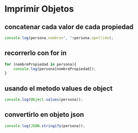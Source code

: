 # Imprimir Objetos

## concatenar cada valor de cada propiedad

```javascript
console.log(persona.nombre+", "+persona.apellido);
```

## recorrerlo con for in

```javascript
for (nombrePropiedad in persona){
    console.log(persona[nombrePropiedad]);
}
```

## usando el metodo values de object

```javascript
console.log(Object.values(persona));
```

## convertirlo en objeto json

```javascript
console.log(JSON.stringify(persona));
```
